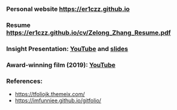 ### Personal website **https://er1czz.github.io** 
### Resume https://er1czz.github.io/cv/Zelong_Zhang_Resume.pdf
### Insight Presentation: [YouTube](https://youtu.be/dEOtCvfDBio) and [slides](https://er1czz.github.io/cv/Eric_Zhang_insight_demo.pdf)
### Award-winning film (2019): [YouTube](https://youtu.be/Hj_nBQFj4o0)

### References:   
- https://tfoliojk.themeix.com/  
- https://imfunniee.github.io/gitfolio/  

